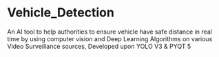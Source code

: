 # Vehicle_Detection

An AI tool to help authorities to ensure vehicle have safe distance in real time by using computer vision and Deep Learning Algorithms on various Video Surveillance sources, Developed upon YOLO V3 & PYQT 5
